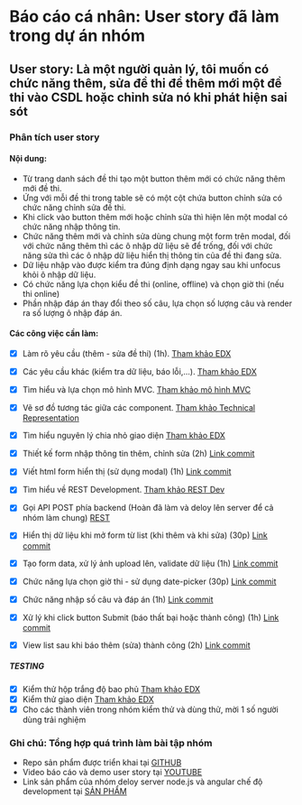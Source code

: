 # Báo cáo cá nhân: User story đã làm trong dự án nhóm
## User story: Là một người quản lý, tôi muốn có chức năng thêm, sửa đề thi để thêm mới một đề thi vào CSDL hoặc chỉnh sửa nó khi phát hiện sai sót
### Phân tích user story
#### Nội dung:
- Từ trang danh sách đề thi tạo một button thêm mới có chức năng thêm mới đề thi.
- Ứng với mỗi đề thi trong table sẽ có một cột chứa button chỉnh sửa có chức năng chỉnh sửa đề thi.
- Khi click vào button thêm mới hoặc chỉnh sửa thì hiện lên một modal có chức năng nhập thông tin.
- Chức năng thêm mới và chỉnh sửa dùng chung một form trên modal, đối với chức năng thêm thì các ô nhập dữ liệu sẽ để trống, đối với chức năng sửa thì các ô nhập dữ liệu hiển thị thông tin của đề thi đang sửa.
- Dữ liệu nhập vào được kiểm tra đúng định dạng ngay sau khi unfocus khỏi ô nhập dữ liệu.
- Có chức năng lựa chọn kiểu đề thi (online, offline) và chọn giờ thi (nếu thi online)
- Phần nhập đáp án thay đổi theo số câu, lựa chọn số lượng câu và render ra số lượng ô nhập đáp án.
#### Các công việc cần làm:
- [x]  Làm rõ yêu cầu (thêm - sửa đề thi) (1h).  [Tham khảo EDX](https://docs.google.com/document/d/1a4i_31R8WBUAnF91syr1FwBpKoAiTY6rEJt1xWjb74M/edit#heading=h.fvjpas4blmex)

- [x] Các yêu cầu khác (kiểm tra dữ liệu, báo lỗi,...).  [Tham khảo EDX](https://docs.google.com/document/d/1a4i_31R8WBUAnF91syr1FwBpKoAiTY6rEJt1xWjb74M/edit#heading=h.99diysc4s7mc)

- [x] Tìm hiểu và lựa chọn mô hình MVC. [Tham khảo mô hình MVC](https://docs.google.com/document/d/1a4i_31R8WBUAnF91syr1FwBpKoAiTY6rEJt1xWjb74M/edit#heading=h.kehlqoeo6d9r)

- [x] Vẽ sơ đồ tương tác giữa các component. [Tham khảo Technical Representation](https://docs.google.com/document/d/1a4i_31R8WBUAnF91syr1FwBpKoAiTY6rEJt1xWjb74M/edit#heading=h.9sexdtfjiyvo)

- [x] Tìm hiểu nguyên lý chia nhỏ giao diện  [Tham khảo EDX](https://docs.google.com/document/d/1a4i_31R8WBUAnF91syr1FwBpKoAiTY6rEJt1xWjb74M/edit#heading=h.t50jyopjk04o)

- [x] Thiết kế form nhập thông tin thêm, chỉnh sửa (2h)  [Link commit](https://github.com/hoanphi2201/SoftEng-Assignments-nhom-10/commit/2ac62d3f95faae0781fdfb090d9cdaff479febc0)

- [x] Viết html form hiển thị (sử dụng modal) (1h)  [Link commit](https://github.com/hoanphi2201/SoftEng-Assignments-nhom-10/commit/2ac62d3f95faae0781fdfb090d9cdaff479febc0)

- [x] Tìm hiểu về REST Development.  [Tham khảo REST Dev](https://docs.google.com/document/d/1a4i_31R8WBUAnF91syr1FwBpKoAiTY6rEJt1xWjb74M/edit#heading=h.rxyqst9dtgtt)

- [x] Gọi API POST phía backend (Hoàn đã làm và deloy lên server để cả nhóm làm chung)  [REST](https://docs.google.com/document/d/1a4i_31R8WBUAnF91syr1FwBpKoAiTY6rEJt1xWjb74M/edit#heading=h.rxyqst9dtgtt)

- [x] Hiển thị dữ liệu khi mở form từ list (khi thêm và khi sửa) (30p)  [Link commit](https://github.com/hoanphi2201/SoftEng-Assignments-nhom-10/commit/582267631012cb6545c902547a46d99c10c1f49e)

- [x] Tạo form data, xử lý ảnh upload lên, validate dữ liệu (1h) [Link commit](https://github.com/hoanphi2201/SoftEng-Assignments-nhom-10/commit/f977a712e9ed4a352201385bd8508ece5763e966)

- [x] Chức năng lựa chọn giờ thi - sử dụng date-picker (30p)  [Link commit](https://github.com/hoanphi2201/SoftEng-Assignments-nhom-10/commit/2ac62d3f95faae0781fdfb090d9cdaff479febc0)

- [x] Chức năng nhập số câu và đáp án (1h)  [Link commit](https://github.com/hoanphi2201/SoftEng-Assignments-nhom-10/commit/893bfa22a3ada76dd93ea5174d81cc49c5789519)

- [x] Xử lý khi click button Submit (báo thất bại hoặc thành công) (1h)  [Link commit](https://github.com/hoanphi2201/SoftEng-Assignments-nhom-10/commit/360736fbe864852a19a0aa938395ce9688bfebd5)

- [x] View list sau khi báo thêm (sửa) thành công (2h)  [Link commit](https://github.com/hoanphi2201/SoftEng-Assignments-nhom-10/commit/edbb2b7540b30921cca92e05a37ea92b99104a6e)

##### TESTING
- [x] Kiểm thử hộp trắng độ bao phủ  [Tham khảo EDX](https://docs.google.com/document/d/1a4i_31R8WBUAnF91syr1FwBpKoAiTY6rEJt1xWjb74M/edit#heading=h.ryzy80x4sqk1)
- [x] Kiểm thử giao diện  [Tham khảo EDX](https://docs.google.com/document/d/1a4i_31R8WBUAnF91syr1FwBpKoAiTY6rEJt1xWjb74M/edit#heading=h.zhrswbsdiifd)
- [x] Cho các thành viên trong nhóm kiểm thử và dùng thử, mời 1 số người dùng trải nghiệm

### Ghi chú: Tổng hợp quá trình làm bài tập nhóm
- Repo sản phẩm được triển khai tại [GITHUB]()
- Video báo cáo và demo user story tại [YOUTUBE](https://youtu.be/SSHt6mW1eN0)
- Link sản phẩm của nhóm deloy server node.js và angular chế độ development tại [SẢN PHẨM](http://luyenthi365.xyz)
